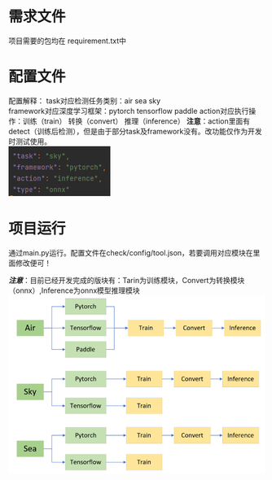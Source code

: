 # 需求文件
项目需要的包均在 requirement.txt中
# 配置文件  
配置解释：  task对应检测任务类别：air sea sky  
            framework对应深度学习框架：pytorch tensorflow paddle
            action对应执行操作：训练（train） 转换（convert） 推理（inference） 
            **注意**：action里面有detect（训练后检测），但是由于部分task及framework没有。改功能仅作为开发时测试使用。  
                  ![image text](https://github.com/xjz2333/deepl/blob/main/%E9%85%8D%E7%BD%AE.PNG)
# 项目运行
通过main.py运行。配置文件在check/config/tool.json，若要调用对应模块在里面修改便可！  

***注意***：目前已经开发完成的版块有：Tarin为训练模块，Convert为转换模块（onnx）,Inference为onnx模型推理模块
            ![image text](https://github.com/xjz2333/deepl/blob/main/%E5%AE%8C%E6%88%90%E6%A8%A1%E5%9D%97.png)

